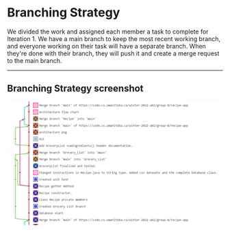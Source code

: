 # Branching Strategy

We divided the work and assigned each member a task to complete for Iteration 1. We have a main branch to keep the most recent working branch, and everyone working on their task will have a separate branch. When they're done with their branch, they will push it and create a merge request to the main branch.

---

## Branching Strategy screenshot

![Our branching in action](branch.png)
